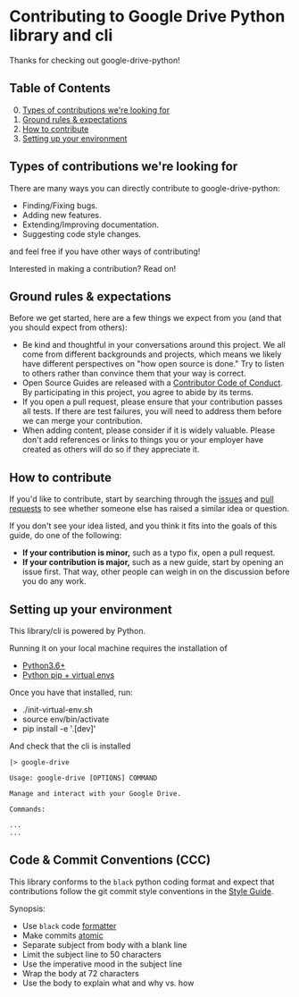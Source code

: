 # Contributing to Google Drive Python library and cli

Thanks for checking out google-drive-python!

## Table of Contents

0. [Types of contributions we're looking for](#types-of-contributions-were-looking-for)
0. [Ground rules & expectations](#ground-rules--expectations)
0. [How to contribute](#how-to-contribute)
0. [Setting up your environment](#setting-up-your-environment)

## Types of contributions we're looking for
There are many ways you can directly contribute to google-drive-python:

* Finding/Fixing bugs.
* Adding new features.
* Extending/Improving documentation.
* Suggesting code style changes.

and feel free if you have other ways of contributing! 

Interested in making a contribution? Read on!

## Ground rules & expectations

Before we get started, here are a few things we expect from you (and that you should expect from others):

* Be kind and thoughtful in your conversations around this project. We all come from different backgrounds and projects, which means we likely have different perspectives on "how open source is done." Try to listen to others rather than convince them that your way is correct.
* Open Source Guides are released with a [Contributor Code of Conduct](./CODE_OF_CONDUCT.md). By participating in this project, you agree to abide by its terms.
* If you open a pull request, please ensure that your contribution passes all tests. If there are test failures, you will need to address them before we can merge your contribution.
* When adding content, please consider if it is widely valuable. Please don't add references or links to things you or your employer have created as others will do so if they appreciate it.

## How to contribute

If you'd like to contribute, start by searching through the [issues](https://github.com/eduardogr/google-drive-python/issues) and [pull requests](https://github.com/eduardogr/google-drive-python/pulls) to see whether someone else has raised a similar idea or question.

If you don't see your idea listed, and you think it fits into the goals of this guide, do one of the following:
* **If your contribution is minor,** such as a typo fix, open a pull request.
* **If your contribution is major,** such as a new guide, start by opening an issue first. That way, other people can weigh in on the discussion before you do any work.

## Setting up your environment

This library/cli is powered by Python.

Running it on your local machine requires the installation of
  - [Python3.6+](https://www.python.org/downloads/release/python-360/) 
  - [Python pip + virtual envs](https://packaging.python.org/guides/installing-using-pip-and-virtual-environments/)

Once you have that installed, run:

  - ./init-virtual-env.sh
  - source env/bin/activate
  - pip install -e '.[dev]'             

And check that the cli is installed

```
|> google-drive 

Usage: google-drive [OPTIONS] COMMAND

Manage and interact with your Google Drive.

Commands:

...
...
```

## Code & Commit Conventions (CCC)

This library conforms to the `black` python coding format and expect that contributions follow the git commit style conventions in the [Style Guide](<STYLE.md>).

Synopsis:
  - Use `black` code [formatter](https://black.readthedocs.io/en/stable/)
  - Make commits [atomic](https://www.freshconsulting.com/insights/blog/atomic-commits/)
  - Separate subject from body with a blank line
  - Limit the subject line to 50 characters
  - Use the imperative mood in the subject line
  - Wrap the body at 72 characters
  - Use the body to explain what and why vs. how